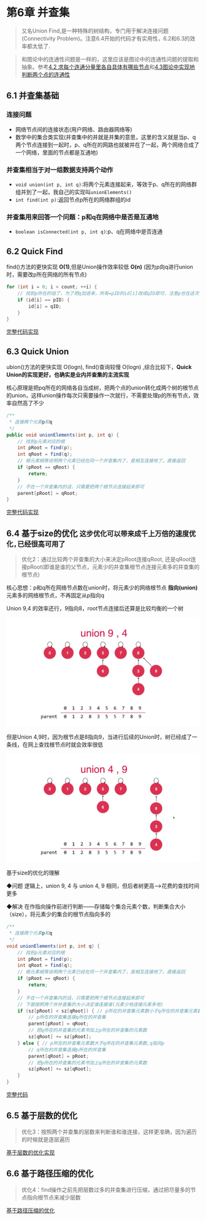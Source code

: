 # 第6章 并查集

> 又名Union Find,是一种特殊的树结构，专门用于解决连接问题(Connectivity Problem)。注意6.4开始的代码才有实用性，6.2和6.3的效率都太低了.

> 和图论中的连通性问题是一样的，这里应该是图论中的连通性问题的提取和抽象。参考[4.2 求每个连通分量里各自具体有哪些节点](../Part2BasicGraph/第04章_图的深度优先遍历的应用.md#42-求每个连通分量里各自具体有哪些节点)和[4.3图论中实现地判断两个点的连通性](../Part2BasicGraph/第04章_图的深度优先遍历的应用.md#43-判断两个点v和w在给定的图中是否是可连接connected地)

## 6.1 并查集基础

### 连接问题

+ 网络节点间的连接状态(用户网络、路由器网络等)
+ 数学中的集合类实现(并查集中的并就是并集的意思，这里的含义就是当p、q两个节点连接到一起时，p、q所在的网路也就被并在了一起，两个网络合成了一个网络，里面的节点都是互通地)

### 并查集相当于对一组数据支持两个动作

+ `void union(int p, int q)`:将两个元素连接起来，等效于p、q所在的网络群组并到了一起，我自己的实现叫`unionElements()`
+ `int find(int p)`:返回节点p所在的网络群组的id

### 并查集用来回答一个问题：p和q在网络中是否是互通地

+ `boolean isConnected(int p, int q)`:p、q在网络中是否连通

## 6.2 Quick Find 

find()方法的更快实现 **O(1)**,但是Union操作效率较低 **O(n)** (因为p向q进行union时，需要改p所在网络的所有节点)

```java
for (int i = 0; i < count; ++i) {
    // 找到p所在的组了，为了把q加进来，所有=pID的id[i]改成qID即可，注意p也在这次循环修改的范围内了
    if (id[i] == pID) {
        id[i] = qID;
    }
}
```

[完整代码实现](JAVA/src/main/java/Chapter6UnionFind/Section2QuickFind/UnionFind.java)

## 6.3 Quick Union

ubion()方法的更快实现 O(logn), find()查询较慢 O(logn) ,综合比较下，**Quick Union的实现更好，也确实是业内并查集的主流实现**

核心原理是把pq所在的网络各自当成树，把两个点的union转化成两个树的根节点的union，这样union操作每次只需要操作一次就行，不需要处理p的所有节点，效率自然高了不少

```java
/**
 * 连接两个元素p和q
 */
public void unionElements(int p, int q) {
    // 找到p元素对应的根
    int pRoot = find(p);
    int qRoot = find(q);
    // 根元素相等说明两个元素已经在同一个并查集内了，是相互连接地了。直接返回
    if (pRoot == qRoot) {
        return;
    }
    // 不在一个并查集内的话，只需要把两个根节点连接起来即可
    parent[pRoot] = qRoot;
}
```

[完整代码实现](JAVA/src/main/java/Chapter6UnionFind/Section3QuickUnion/UnionFind.java)

## 6.4 基于size的优化 `这步优化可以带来成千上万倍的速度优化,已经很高可用了`

>  优化2：通过比较两个并查集的大小来决定pRoot连接qRoot,  还是qRoot连接pRoot(即谁是谁的父节点，元素少的并查集根节点连接元素多的并查集的根节点)

核心思想：p和q所在网络节点数在union时，将元素少的网络根节点 **指向(union)** 元素多的网络根节点，不再固定从p指向q

Union 9,4 的效率还行，9指向8，root节点连接后还算是比较均衡的一个树

![Union 9,4](images/Union_9_4.jpg)

但是Union 4,9时，因为根节点是8指向9，当进行后续的Union时，树已经成了一条线，在网上查找根节点时就会效率很低

![Union 4,9](images/Union_4_9.jpg)

基于size的优化的理解

◆问题  逻辑上，union 9, 4 与 union 4, 9 相同，但后者树更高—>花费的查找时间更多

◆解决  在作指向操作前进行判断——存储每个集合元素个数，判断集合大小（size），将元素少的集合的根节点指向多的

```java
/**
 * 连接两个元素p和q
 */
void unionElements(int p, int q) {
    // 找到p元素对应的根
    int pRoot = find(p);
    int qRoot = find(q);
    // 根元素相等说明两个元素已经在同一个并查集内了，是相互连接地了。直接返回
    if (pRoot == qRoot) {
        return;
    }
    // 不在一个并查集内的话，只需要把两个根节点连接起来即可
    // 下面按照两个并并查集的大小决定谁连接谁(元素少地连接元素多地)
    if (sz[pRoot] < sz[qRoot]) { // p所在的并查集元素数小于q所在的并查集元素数，p指向q
        // p所在的并查集连接q所在的并查集
        parent[pRoot] = qRoot;
        // 把q所在的并查集的元素书加上p所在的并查集的元素数
        sz[qRoot] += sz[pRoot];
    } else { // p所在的并查集元素数大于q所在的并查集元素数,q指向p
        // q所在的并查集连接p所在的并查集
        parent[qRoot] = pRoot;
        // 把p所在的并查集的元素书加上q所在的并查集的元素数
        sz[pRoot] += sz[qRoot];
    }
}
```

[完整代码](JAVA/src/main/java/Chapter6UnionFind/Section4QuickUnionOptimizedBySize/UnionFind.java)

## 6.5 基于层数的优化

> 优化3：按照两个并查集的层数来判断谁和谁连接，这样更准确，因为遍历的时候就是逐层遍历

[基于层数的优化实现](JAVA/src/main/java/Chapter6UnionFind/Section5QuickUnionOptimizedByLayers/UnionFind.java)

## 6.6 基于路径压缩的优化

> 优化4：find操作之前先把层数过多的并查集进行压缩，通过把尽量多的节点指向根节点来减少层数

[基于路径压缩的优化](JAVA/src/main/java/Chapter6UnionFind/Section6FindOptimizedByPathCompression/UnionFind.java)

